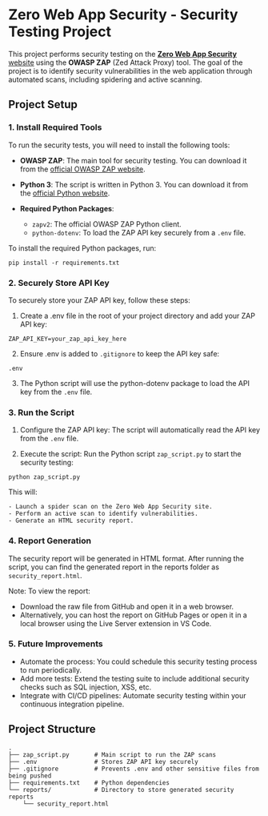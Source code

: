 # Zero Web App Security - Security Testing Project

This project performs security testing on the [**Zero Web App Security** website](http://zero.webappsecurity.com/index.html) using the **OWASP ZAP** (Zed Attack Proxy) tool. The goal of the project is to identify security vulnerabilities in the web application through automated scans, including spidering and active scanning.

## Project Setup

### 1. Install Required Tools

To run the security tests, you will need to install the following tools:

- **OWASP ZAP**: The main tool for security testing. You can download it from the [official OWASP ZAP website](https://www.zaproxy.org/download/).
- **Python 3**: The script is written in Python 3. You can download it from the [official Python website](https://www.python.org/downloads/).
- **Required Python Packages**:
  
  - `zapv2`: The official OWASP ZAP Python client.
  - `python-dotenv`: To load the ZAP API key securely from a `.env` file.

To install the required Python packages, run:

  ```
  pip install -r requirements.txt
  ```

### 2. Securely Store API Key

To securely store your ZAP API key, follow these steps:

  1. Create a .env file in the root of your project directory and add your ZAP API key:

  ```
  ZAP_API_KEY=your_zap_api_key_here
  ```
 
  2. Ensure .env is added to `.gitignore` to keep the API key safe:

  ```
  .env
  ```

  3. The Python script will use the python-dotenv package to load the API key from the `.env` file.

### 3. Run the Script

  1. Configure the ZAP API key: The script will automatically read the API key from the `.env` file.

  2. Execute the script: Run the Python script `zap_script.py` to start the security testing:

  ```
  python zap_script.py
  ```

  This will:
  
    - Launch a spider scan on the Zero Web App Security site.
    - Perform an active scan to identify vulnerabilities.
    - Generate an HTML security report.

### 4. Report Generation

The security report will be generated in HTML format. After running the script, you can find the generated report in the reports folder as `security_report.html`.

Note: To view the report:
  - Download the raw file from GitHub and open it in a web browser.
  - Alternatively, you can host the report on GitHub Pages or open it in a local browser using the Live Server extension in VS Code.

### 5. Future Improvements
  - Automate the process: You could schedule this security testing process to run periodically.
  - Add more tests: Extend the testing suite to include additional security checks such as SQL injection, XSS, etc.
  - Integrate with CI/CD pipelines: Automate security testing within your continuous integration pipeline.

## Project Structure

```
.
├── zap_script.py       # Main script to run the ZAP scans
├── .env                # Stores ZAP API key securely
├── .gitignore          # Prevents .env and other sensitive files from being pushed
├── requirements.txt    # Python dependencies
└── reports/            # Directory to store generated security reports
    └── security_report.html


